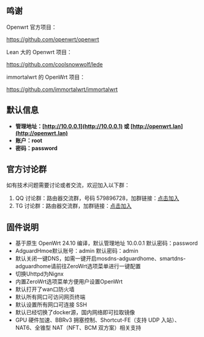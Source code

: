 ## 鸣谢

Openwrt 官方项目：

<https://github.com/openwrt/openwrt>

Lean 大的 Openwrt 项目：

<https://github.com/coolsnowwolf/lede>

immortalwrt 的 OpenWrt 项目：

<https://github.com/immortalwrt/immortalwrt>

## 默认信息

- **管理地址：[http://10.0.0.1](http://10.0.0.1) 或 [http://openwrt.lan](http://openwrt.lan)**
- **账户：root**
- **密码：password**

## 官方讨论群

如有技术问题需要讨论或者交流，欢迎加入以下群：

1. QQ 讨论群：路由器交流群，号码 579896728，加群链接：[点击加入](https://qm.qq.com/q/oe4EAtvPIO "路由器交流群")
2. TG 讨论群：路由器交流群，加群链接：[点击加入](https://t.me/kejizero "路由器交流群")

## 固件说明
- 基于原生 OpenWrt 24.10 编译，默认管理地址 10.0.0.1   默认密码：password
- AdguardHmoe默认账号：admin 默认密码：admin
- 默认关闭一键DNS，如需一键开启mosdns-adguardhome、smartdns-adguardhome请前往ZeroWrt选项菜单进行一键配置
- 切换Uhttpd为Nignx
- 内置ZeroWrt选项菜单方便用户设置OpenWrt
- 默认打开了wan口防火墙
- 默认所有网口可访问网页终端
- 默认设置所有网口可连接 SSH
- 默认已经切换了docker源，国内网络即可拉取镜像
- GPU 硬件加速、BBRv3 拥塞控制、Shortcut-FE（支持 UDP 入站）、	NAT6、全锥型 NAT（NFT、BCM 双方案）相关支持
